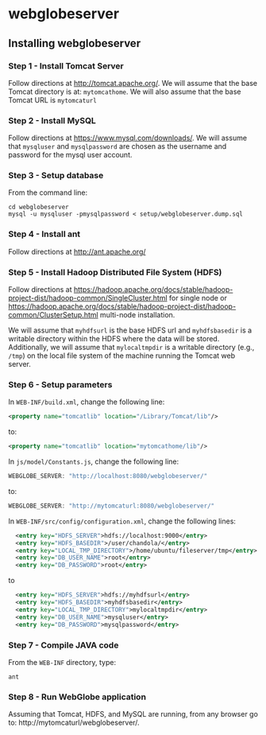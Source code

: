 # webglobeserver

## Installing webglobeserver

### Step 1 - Install Tomcat Server
Follow directions at http://tomcat.apache.org/. We will assume that the base Tomcat directory is at: `mytomcathome`. We will also assume that the base Tomcat URL is `mytomcaturl`
### Step 2 - Install MySQL
Follow directions at https://www.mysql.com/downloads/. We will assume that `mysqluser` and `mysqlpassword` are chosen as the username and password for the mysql user account.
### Step 3 - Setup database
From the command line:
```
cd webglobeserver
mysql -u mysqluser -pmysqlpassword < setup/webglobeserver.dump.sql
```
### Step 4 - Install ant
Follow directions at http://ant.apache.org/
### Step 5 - Install Hadoop Distributed File System (HDFS)
Follow directions at https://hadoop.apache.org/docs/stable/hadoop-project-dist/hadoop-common/SingleCluster.html for single node or https://hadoop.apache.org/docs/stable/hadoop-project-dist/hadoop-common/ClusterSetup.html multi-node installation.

We will assume that `myhdfsurl` is the base HDFS url and `myhdfsbasedir` is a writable directory within the HDFS where the data will be stored. Additionally, we will assume that `mylocaltmpdir` is a writable directory (e.g., `/tmp`) on the local file system of the machine running the Tomcat web server.
### Step 6 - Setup parameters
In `WEB-INF/build.xml`, change the following line:
```xml
<property name="tomcatlib" location="/Library/Tomcat/lib"/>
```
to:
```xml
<property name="tomcatlib" location="mytomcathome/lib"/>
```

In `js/model/Constants.js`, change the following line:
```js
WEBGLOBE_SERVER: "http://localhost:8080/webglobeserver/"
```
to:
```js
WEBGLOBE_SERVER: "http://mytomcaturl:8080/webglobeserver/"
```

In `WEB-INF/src/config/configuration.xml`, change the following lines:
```xml
  <entry key="HDFS_SERVER">hdfs://localhost:9000</entry>
  <entry key="HDFS_BASEDIR">/user/chandola/</entry>
  <entry key="LOCAL_TMP_DIRECTORY">/home/ubuntu/fileserver/tmp</entry>
  <entry key="DB_USER_NAME">root</entry>
  <entry key="DB_PASSWORD">root</entry>
```
to
```xml
  <entry key="HDFS_SERVER">hdfs://myhdfsurl</entry>
  <entry key="HDFS_BASEDIR">myhdfsbasedir</entry>
  <entry key="LOCAL_TMP_DIRECTORY">mylocaltmpdir</entry>
  <entry key="DB_USER_NAME">mysqluser</entry>
  <entry key="DB_PASSWORD">mysqlpassword</entry>
```
### Step 7 - Compile JAVA code
From the `WEB-INF` directory, type:
```
ant
```
### Step 8 - Run WebGlobe application
Assuming that Tomcat, HDFS, and MySQL are running, from any browser go to:
http://mytomcaturl/webglobeserver/.
